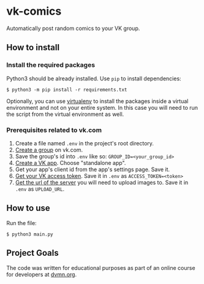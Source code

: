 # vk-comics

Automatically post random comics to your VK group.

## How to install

### Install the required packages
Python3 should be already installed. 
Use `pip` to install dependencies:
```console
$ python3 -m pip install -r requirements.txt
```
Optionally, you can use [virtualenv](https://docs.python-guide.org/dev/virtualenvs/#lower-level-virtualenv) 
to install the packages inside a virtual environment and not on your entire system. 
In this case you will need to run the script from the virtual environment as well.

### Prerequisites related to vk.com
1. Create a file named `.env` in the project's root directory.
2. [Create a group](https://vk.com/groups?w=groups_create) on vk.com.
3. Save the group's id into `.env` like so: `GROUP_ID=<your_group_id>` 
4. [Create a VK app](https://vk.com/editapp?act=create). Choose "standalone app".
5. Get your app's client id from the app's settings page. Save it.
6. [Get your VK access token](https://vk.com/dev/implicit_flow_user). Save it in `.env` as `ACCESS_TOKEN=<token>`
7. [Get the url of the server](https://vk.com/dev/photos.getWallUploadServer) you will need to upload images to. 
Save it in `.env` as `UPLOAD_URL`.

## How to use
Run the file:
```commandline
$ python3 main.py
```

## Project Goals

The code was written for educational purposes 
as part of an online course for developers at [dvmn.org](https://dvmn.org/).